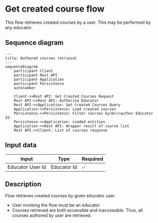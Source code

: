# Get created course flow

This flow retrieves created courses by a user. This may be performed by any educator.

## Sequence diagram

```mermaid
---
title: Authored courses retrieval
---
sequenceDiagram
    participant Client
    participant Rest API
    participant Application
    participant Persistence
    autonumber
    
    Client->>Rest API: Get Created Courses Request
    Rest API->>Rest API: Authorize Educator
    Rest API->>Application: Get Created Courses Query
    Application->>Persistence: Load created courses
    Persistence->>Persistence: Filter courses by<br/>author Educator Id
    Persistence->>Application: Loaded entities
    Application->>Rest API: Wrapper result of course list
    Rest API->>Client: List of courses response
```

## Input data

| Input              | Type        | Required |
|--------------------|-------------|----------|
| Educator User Id   | Educator Id | ✅        |

## Description

Flow retrieves created courses by given educator user.
 - User invoking the flow must be an educator
 - Courses retrieved are both accessible and inaccessible. Thus, all courses authored by user are retrieved.